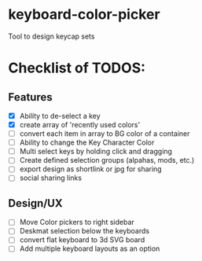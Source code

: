 # keyboard-color-picker
Tool to design keycap sets

# Checklist of TODOS:

## Features

* [x] Ability to de-select a key
* [x] create array of 'recently used colors'
* [ ] convert each item in array to BG color of a container
* [ ] Ability to change the Key Character Color
* [ ] Multi select keys by holding click and dragging
* [ ] Create defined selection groups (alpahas, mods, etc.)
* [ ] export design as shortlink or jpg for sharing
* [ ] social sharing links

## Design/UX

* [ ] Move Color pickers to right sidebar
* [ ] Deskmat selection below the keyboards
* [ ] convert flat keyboard to 3d SVG board
* [ ] Add multiple keyboard layouts as an option
